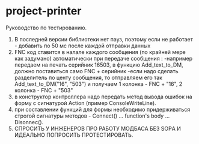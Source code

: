 # project-printer
Руководство по тестированию.

1. В последней версии библиотеки нет пауз, поэтому если не работает - добавить по 50 мс после каждой отправки данных
2. FNC код ставится в налале каждого сообщения (по крайней мере как задумано) автоматически при передаче сообщения :
-например передаем на печать серийник 16503, в функцию Add_text_to_DM, должно поставиться само FNC + серийник
-если надо сделать разделитель по центу сообщения, то отправляем его так Add_text_to_DM("16", "503") и получаем 1 колонка - FNC + "16", 2 колонка - FNC + "503"
3. в конструктор контроллера надо передать метод вывода ошибок на форму с сигнатурой Action<string> (пример ConsoleWriteLine).
4. при составлении функций для формы необходимо придерживаться строгой сигнатуры методов - Connect() ... function's body ... Disonnec().
5. СПРОСИТЬ У ИНЖЕНЕРОВ ПРО РАБОТУ МОДБАСА БЕЗ SOPА И ИДЕАЛЬНО ПОПРОСИТЬ ПРОТЕСТИРОВАТЬ.
